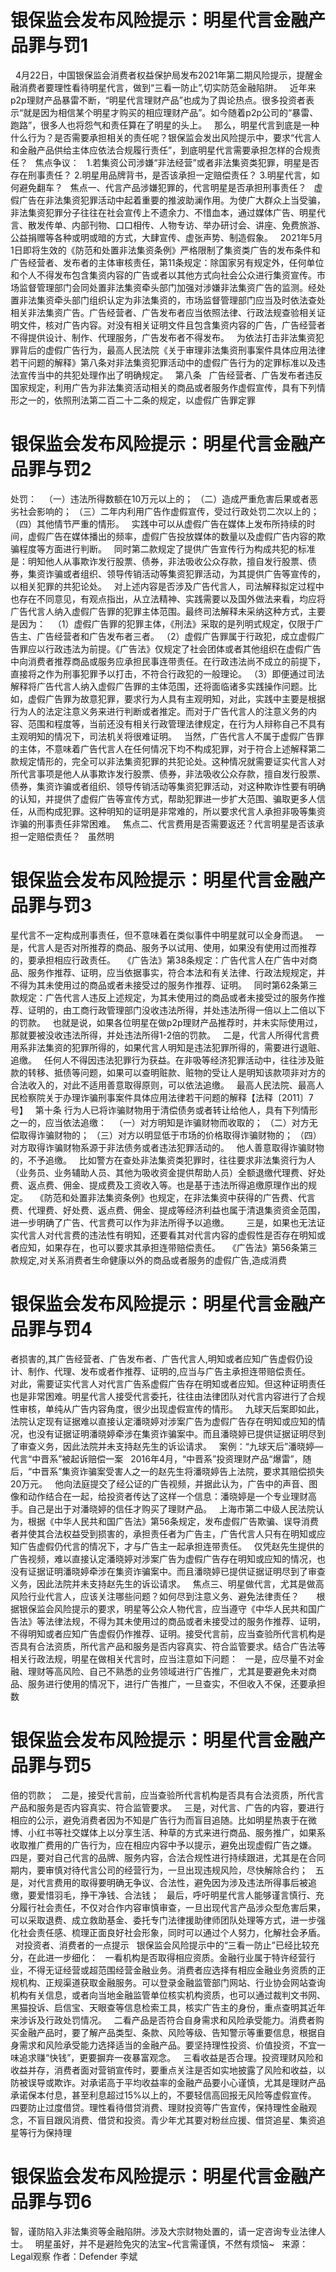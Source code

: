# 银保监会发布风险提示：明星代言金融产品罪与罚1

 
4月22日，中国银保监会消费者权益保护局发布2021年第二期风险提示，提醒金融消费者要理性看待明星代言，做到“三看一防止”,切实防范金融陷阱。
 
近年来p2p理财产品暴雷不断，“明星代言理财产品”也成为了舆论热点。很多投资者表示“就是因为相信某个明星才购买的相应理财产品”。如今随着p2p公司的“暴雷、跑路”，很多人也将怨气和责任算在了明星的头上。
 
那么，明星代言到底是一种什么行为？是否需要承担相关的责任呢？银保监会发出风险提示中，要求“代言人和金融产品供给主体应依法合规履行责任”，到底明星代言需要承担怎样的合规责任？
 
焦点争议：
 
1.若集资公司涉嫌“非法经营”或者非法集资类犯罪，明星是否存在刑事责任？
2.明星用品牌背书，是否该承担一定赔偿责任？
3.明星代言，如何避免翻车？
 
焦点一、代言产品涉嫌犯罪的，代言明星是否承担刑事责任？
 
虚假广告在非法集资犯罪活动中起着重要的推波助澜作用。为使广大群众上当受骗，非法集资犯罪分子往往在社会宣传上不遗余力、不惜血本，通过媒体广告、明星代言、散发传单、内部刊物、口口相传、人物专访、举办研讨会、讲座、免费旅游、公益捐赠等各种或明或暗的方式，大肆宣传、虚张声势、制造假象。
 
2021年5月1日即将生效的《防范和处置非法集资条例》严格限制了集资类广告的发布条件和广告经营者、发布者的主体审核责任，第11条规定：除国家另有规定外，任何单位和个人不得发布包含集资内容的广告或者以其他方式向社会公众进行集资宣传。市场监督管理部门会同处置非法集资牵头部门加强对涉嫌非法集资广告的监测。经处置非法集资牵头部门组织认定为非法集资的，市场监督管理部门应当及时依法查处相关非法集资广告。广告经营者、广告发布者应当依照法律、行政法规查验相关证明文件，核对广告内容。对没有相关证明文件且包含集资内容的广告，广告经营者不得提供设计、制作、代理服务，广告发布者不得发布。
 
为依法打击非法集资犯罪背后的虚假广告行为，最高人民法院《关于审理非法集资刑事案件具体应用法律若干问题的解释》第八条对非法集资犯罪活动中的虚假广告行为的定罪标准以及违法宣传当中的共犯处理作出了明确规定。
 
第八条
 
广告经营者、广告发布者违反国家规定，利用广告为非法集资活动相关的商品或者服务作虚假宣传，具有下列情形之一的，依照刑法第二百二十二条的规定，以虚假广告罪定罪

# 银保监会发布风险提示：明星代言金融产品罪与罚2

处罚：
 
（一）违法所得数额在10万元以上的；
（二）造成严重危害后果或者恶劣社会影响的；
（三）二年内利用广告作虚假宣传，受过行政处罚二次以上的；
（四）其他情节严重的情形。
 
实践中可以从虚假广告在媒体上发布所持续的时间，虚假广告在媒体播出的频率，虚假广告投放媒体的数量以及虚假广告内容的欺骗程度等方面进行判断。
 
同时第二款规定了提供广告宣传行为构成共犯的标准是：明知他人从事欺诈发行股票、债券，非法吸收公众存款，擅自发行股票、债券，集资诈骗或者组织、领导传销活动等集资犯罪活动，为其提供广告等宣传的，以相关犯罪的共犯论处。
 
对上述内容是否涉及广告代言人，司法解释拟定过程中也存在不同意见，有观点指出，从立法精神、实践需要以及国外做法来看，均应将广告代言人纳入虚假广告罪的犯罪主体范围。最终司法解释未采纳这种方式，主要是因为：
 
（1）虚假广告罪的犯罪主体，《刑法》采取的是列明式规定，仅限于广告主、广告经营者和广告发布者三者。
（2）虚假广告罪属于行政犯，成立虚假广告罪应以行政违法为前提。《广告法》仅规定了社会团体或者其他组织在虚假广告中向消费者推荐商品或服务应承担民事连带责任。在行政违法尚不成立的前提下，直接将之作为刑事犯罪予以打击，不符合行政犯的一般理论。
（3）即便通过司法解释将广告代言人纳入虚假广告罪的主体范围，还将面临诸多实践操作问题。比如，虚假广告罪为故意犯罪，要求行为人具有主观明知，对此，实践中主要是根据行为人的法定注意义务来进行判断或者推定。而对于广告代言人的注意义务的内容、范围和程度等，当前还没有相关行政管理法律规定，在行为人辩称自己不具有主观明知的情况下，司法机关将很难证明。
 
当然，广告代言人不属于虚假广告罪的主体，不意味着广告代言人在任何情况下均不构成犯罪，对于符合上述解释第二款规定情形的，完全可以非法集资犯罪的共犯论处。这种情况就需要证实代言人对所代言事项是他人从事欺诈发行股票、债券，非法吸收公众存款，擅自发行股票、债券，集资诈骗或者组织、领导传销活动等集资犯罪活动，对这种欺诈性要有明确的认知，并提供了虚假广告等宣传方式，帮助犯罪进一步扩大范围、骗取更多人信任，从而构成犯罪。这种明知的证明是非常难的，所以要求代言人承担非吸等集资诈骗的刑事责任非常困难。
 
焦点二、代言费用是否需要返还？代言明星是否该承担一定赔偿责任？
 
虽然明

# 银保监会发布风险提示：明星代言金融产品罪与罚3

星代言不一定构成刑事责任，但不意味着在类似事件中明星就可以全身而退。
 
一是，代言人是否对所推荐的商品、服务予以试用、使用，如果没有使用过而推荐的，要承担相应行政责任。
 
《广告法》第38条规定：广告代言人在广告中对商品、服务作推荐、证明，应当依据事实，符合本法和有关法律、行政法规规定，并不得为其未使用过的商品或者未接受过的服务作推荐、证明。
 
同时第62条第三款规定：广告代言人违反上述规定，为其未使用过的商品或者未接受过的服务作推荐、证明的，由工商行政管理部门没收违法所得，并处违法所得一倍以上二倍以下的罚款。
 
也就是说，如果各位明星在做p2p理财产品推荐时，并未实际使用过，那就要被没收违法所得，并处违法所得1-2倍的罚款。
 
二是，代言人所得代言费用系非法集资的犯罪所得的，如果代言人明知是违法犯罪所得的，需要进行退赃、追缴。
 
任何人不得因违法犯罪行为获益。在非吸等经济犯罪活动中，往往涉及赃款的转移、抵债等问题，如果可以查明赃款、赃物的受让人是明知该款项非对方的合法收入的，对此不适用善意取得原则，可以依法追缴。
 
最高人民法院、最高人民检察院关于办理诈骗刑事案件具体应用法律若干问题的解释【法释〔2011〕7号】
 
第十条 行为人已将诈骗财物用于清偿债务或者转让给他人，具有下列情形之一的，应当依法追缴：
 
（一）对方明知是诈骗财物而收取的；
（二）对方无偿取得诈骗财物的；
（三）对方以明显低于市场的价格取得诈骗财物的；
（四）对方取得诈骗财物系源于非法债务或者违法犯罪活动的。
 
他人善意取得诈骗财物的，不予追缴。
 
比如警方在查处非法集资类犯罪时，往往要求非法集资行为人（业务员、业务辅助人员、其他为吸收资金提供帮助人员）全额退缴代理费、好处费、返点费、佣金、提成费及工资收入等。也是基于违法所得追缴原理作出的规定。
 
《防范和处置非法集资条例》也规定，在非法集资中获得的广告费、代言费、代理费、好处费、返点费、佣金、提成等经济利益也属于清退集资资金范围，进一步明确了广告、代言费可以作为非法所得予以追缴。
 
 
 
三是，如果也无法证实代言人对代言费的违法性有明知，还要看其对代言内容的虚假性是否存在明知或者应知，如果存在，也可以要求其承担连带赔偿责任。
 
《广告法》第56条第三款规定,对关系消费者生命健康以外的商品或者服务的虚假广告,造成消费

# 银保监会发布风险提示：明星代言金融产品罪与罚4

者损害的,其广告经营者、广告发布者、广告代言人,明知或者应知广告虚假仍设计、制作、代理、发布或者作推荐、证明的,应当与广告主承担连带赔偿责任。
 
对此，需要证实代言人对代言广告系虚假广告存在明知或者应知。但这种证明责任也是非常困难。明星代言人接受代言委托，往往由法律团队对代言内容进行了合规性审核，单纯从广告内容角度，很少出现虚假宣传的情形。
 
九球天后案即如此，法院认定现有证据难以直接认定潘晓婷对涉案广告为虚假广告存在明知或应知的情况，也没有证据证明潘晓婷牵涉在集资诈骗案中。而且潘晓婷已提供证据证明尽到了审查义务，因此法院并未支持赵先生的诉讼请求。
 
案例：“九球天后”潘晓婷—代言“中晋系”被起诉赔偿一案
 
2016年4月，“中晋系”投资理财产品“爆雷”，随后，“中晋系”集资诈骗案受害人之一的赵先生将潘晓婷告上法院，要求其赔偿损失20万元。
 
他向法庭提交了经公证的广告视频，并据此认为，广告中的声音、图像和动作结合在一起，给投资者传达了这样一个信息：潘晓婷是一个专业理财高手。自己是出于对潘晓婷的信任才购买了理财产品。
 
上海市第二中级人民法院认为，根据《中华人民共和国广告法》第56条规定，发布虚假广告欺骗、误导消费者并使其合法权益受到损害的，承担责任者为广告主，广告代言人只有在明知或应知广告虚假仍代言的情况下，才与广告主一起承担连带责任。
 
仅凭赵先生提供的广告视频，难以直接认定潘晓婷对涉案广告为虚假广告存在明知或应知的情况，也没有证据证明潘晓婷牵涉在集资诈骗案中。而且潘晓婷已提供证据证明尽到了审查义务，因此法院并未支持赵先生的诉讼请求。
 
焦点三、明星做代言，尤其是做高风险行业代言人，应该关注哪些问题？如何尽到注意义务、避免法律责任？
 
 
 
根据银保监会风险提示的要求，明星等公众人物代言，应当遵守《中华人民共和国广告法》等法律法规，不得为其未使用过的商品或者未接受过的服务作推荐、证明，不得明知或者应知广告虚假仍作推荐、证明。接受代言前，应当查验所代言机构是否具有合法资质，所代言产品和服务是否内容真实、符合监管要求。结合广告法等相关行政法规，明星在做相关代言时，应当注意如下问题：
 
一是，应尽量不对金融、理财等高风险、自己不熟悉的业务领域进行广告推广，尤其是要避免未对商品、服务进行使用的情况下，进行广告推广，一旦查实，不但收入不保，还要承担数

# 银保监会发布风险提示：明星代言金融产品罪与罚5

倍的罚款；
 
二是，接受代言前，应当查验所代言机构是否具有合法资质，所代言产品和服务是否内容真实、符合监管要求。
 
三是，对代言、广告的内容，要进行相应的公示，避免消费者因为不知是广告行为而盲目追随。比如明星热衷于在微博、小红书等社交媒体上以分享生活、种草的方式来进行商品、服务推广，如果系收取推广费用的广告行为，应在相应内容中予以提示，避免出现虚假广告之嫌。
 
四是，要对自己代言的品牌、服务内容，合法合规性进行持续跟进，尤其是在合同期内，要审慎对待代言公司的经营行为，一旦出现违规风险，尽快解除合约；
 
五是，对代言费用的取得要明确无争议、合法性，避免因为涉及违法所得事后被追缴，要爱惜羽毛，挣干净钱、合法钱；
 
最后，呼吁明星代言人能够谨言慎行、充分履行社会责任，不仅对合作内容审慎审查，一旦出现代言产品涉众型危害后果，可以采取退费、成立救助基金、委托专门法律援助律师团队处理等方式，进一步强化社会责任感、梳理正面良好社会形象，同时可以通过个人努力，化解社会矛盾。
 
对投资者、消费者的一点提示
 
银保监会风险提示中的“三看一防止”已经比较充分，在此进一步细化：
 
一看机构是否取得相应资质。金融行业属于特许经营行业，不得无证经营或超范围经营金融业务。消费者应选择有相应金融业务资质的正规机构、正规渠道获取金融服务。可以登录金融监管部门网站、行业协会网站查询机构有关信息，或者向当地金融监管单位核实机构资质，也可以通过裁判文书网、黑猫投诉、启信宝、天眼查等信息检索工具，核实广告主的身份，重点查明其近年来涉诉及行政处罚情况。
 
二看产品是否符合自身需求和风险承受能力。消费者购买金融产品时，要了解产品类型、条款、风险等级、告知警示等重要信息，根据自身需求和风险承受能力选择适当的金融产品。要坚持理性投资、价值投资，不宜一味追求赚“快钱”，更要摒弃一夜暴富观念。
 
三看收益是否合理。投资理财风险和收益并存，消费者面对营销宣传时，要重点关注是否如实地披露了风险和收益，以防被误导或欺诈。对承诺高于平均收益率的金融产品要小心谨慎，尤其是理财产品承诺保本付息，甚至利息超过15%以上的，不要轻信高回报无风险等虚假宣传。
 
四要防止过度借贷。理性看待借贷消费、理财投资等广告宣传，保持理性金融观念，不盲目跟风消费、借贷和投资。青少年尤其要对粉丝应援、借贷追星、集资追星等行为保持理

# 银保监会发布风险提示：明星代言金融产品罪与罚6

智，谨防陷入非法集资等金融陷阱。涉及大宗财物处置的，请一定咨询专业法律人士。
 
明星虽好，并不是避险免灾的法宝~代言需谨慎，不然有烦恼~
 
来源：Legal观察
作者：Defender 李斌
 
 


